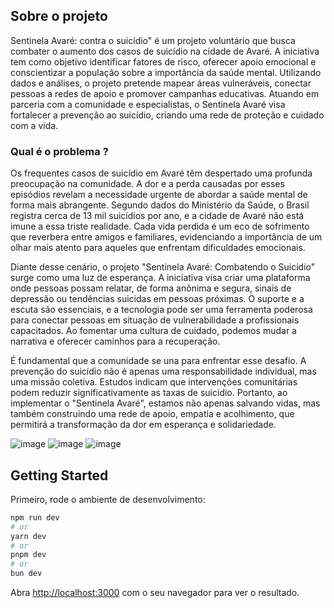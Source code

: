 ## Sobre o projeto

Sentinela Avaré: contra o suicídio" é um projeto voluntário que busca combater o aumento dos casos de suicídio na cidade de Avaré. A iniciativa tem como objetivo identificar fatores de risco, oferecer apoio emocional e conscientizar a população sobre a importância da saúde mental. Utilizando dados e análises, o projeto pretende mapear áreas vulneráveis, conectar pessoas a redes de apoio e promover campanhas educativas. Atuando em parceria com a comunidade e especialistas, o Sentinela Avaré visa fortalecer a prevenção ao suicídio, criando uma rede de proteção e cuidado com a vida.

### Qual é o problema ?

Os frequentes casos de suicídio em Avaré têm despertado uma profunda preocupação na comunidade. A dor e a perda causadas por esses episódios revelam a necessidade urgente de abordar a saúde mental de forma mais abrangente. Segundo dados do Ministério da Saúde, o Brasil registra cerca de 13 mil suicídios por ano, e a cidade de Avaré não está imune a essa triste realidade. Cada vida perdida é um eco de sofrimento que reverbera entre amigos e familiares, evidenciando a importância de um olhar mais atento para aqueles que enfrentam dificuldades emocionais.

Diante desse cenário, o projeto "Sentinela Avaré: Combatendo o Suicídio" surge como uma luz de esperança. A iniciativa visa criar uma plataforma onde pessoas possam relatar, de forma anônima e segura, sinais de depressão ou tendências suicidas em pessoas próximas. O suporte e a escuta são essenciais, e a tecnologia pode ser uma ferramenta poderosa para conectar pessoas em situação de vulnerabilidade a profissionais capacitados. Ao fomentar uma cultura de cuidado, podemos mudar a narrativa e oferecer caminhos para a recuperação.

É fundamental que a comunidade se una para enfrentar esse desafio. A prevenção do suicídio não é apenas uma responsabilidade individual, mas uma missão coletiva. Estudos indicam que intervenções comunitárias podem reduzir significativamente as taxas de suicídio. Portanto, ao implementar o "Sentinela Avaré", estamos não apenas salvando vidas, mas também construindo uma rede de apoio, empatia e acolhimento, que permitirá a transformação da dor em esperança e solidariedade.

![image](https://github.com/user-attachments/assets/15f034d3-ff97-40fc-994c-59345a6fa482)
![image](https://github.com/user-attachments/assets/87684dc2-fd9b-49fc-8723-3d94fe8be335)
![image](https://github.com/user-attachments/assets/b4847bca-7bff-4f8c-83ab-646eefde8873)


## Getting Started

Primeiro, rode o ambiente de desenvolvimento:

```bash
npm run dev
# or
yarn dev
# or
pnpm dev
# or
bun dev
```

Abra [http://localhost:3000](http://localhost:3000) com o seu navegador para ver o resultado.
